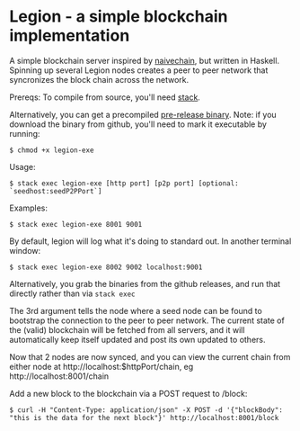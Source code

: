 # Legion - a simple blockchain implementation

A simple blockchain server inspired by [naivechain](https://github.com/lhartikk/naivechain), but written in Haskell. Spinning up several
Legion nodes creates a peer to peer network that syncronizes the block chain across the network. 

Prereqs: To compile from source, you'll need [stack](https://docs.haskellstack.org/en/stable/README/).

Alternatively, you can get a precompiled [pre-release binary](https://github.com/aviaviavi/legion/releases). Note: if you download the binary
from github, you'll need to mark it executable by running:
```
$ chmod +x legion-exe
```

Usage:

```
$ stack exec legion-exe [http port] [p2p port] [optional: `seedhost:seedP2PPort`]

```

Examples:

```
$ stack exec legion-exe 8001 9001
```
By default, legion will log what it's doing to standard out. In another terminal window:
```
$ stack exec legion-exe 8002 9002 localhost:9001
```

Alternatively, you grab the binaries from the github releases, and run that directly rather than via `stack exec`

The 3rd argument tells the node where a seed node can be found to bootstrap the connection to the
peer to peer network. The current state of the (valid) blockchain will be fetched from all servers, and it will automatically
keep itself updated and post its own updated to others.

Now that 2 nodes are now synced, and you can view the current chain from either node at http://localhost:$httpPort/chain, eg http://localhost:8001/chain

Add a new block to the blockchain via a POST request to /block:

```
$ curl -H "Content-Type: application/json" -X POST -d '{"blockBody": "this is the data for the next block"}' http://localhost:8001/block
```



